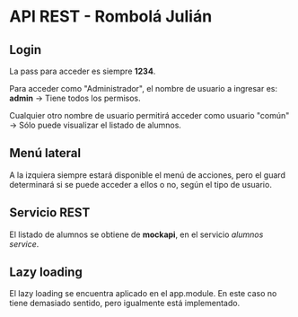 # API REST - Rombolá Julián

## Login
La pass para acceder es siempre **1234**.

Para acceder como "Administrador", el nombre de usuario a ingresar es: **admin** -> Tiene todos los permisos.

Cualquier otro nombre de usuario permitirá acceder como usuario "común" -> Sólo puede visualizar el listado de alumnos.

## Menú lateral
A la izquiera siempre estará disponible el menú de acciones, pero el guard determinará si se puede acceder a ellos o no, según el tipo de usuario.

## Servicio REST
El listado de alumnos se obtiene de **mockapi**, en el servicio *alumnos service*.

## Lazy loading
El lazy loading se encuentra aplicado en el app.module.
En este caso no tiene demasiado sentido, pero igualmente está implementado.
